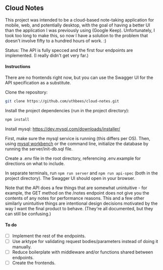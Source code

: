## Cloud Notes

This project was intended to be a cloud-based note-taking application for mobile, web, and potentially desktop, with the goal of having a better UI than the application I was previously using (Google Keep). Unfortunately, I took too long to make this, so now I have a solution to the problem that doesn't involve fifty to a hundred hours of work. :)

Status: The API is fully specced and the first four endpoints are implemented. (I really didn't get very far.)

#### Instructions

There are no frontends right now, but you can use the Swagger UI for the API specification as a substitute.

Clone the repository:

```bash
git clone https://github.com/uthbees/cloud-notes.git
```

Install the project dependencies (run in the project directory):

```bash
npm install
```

Install mysql: https://dev.mysql.com/downloads/installer/

First, make sure the mysql service is running (this differs per OS). Then, using [mysql workbench](https://dev.mysql.com/downloads/workbench/) or the command line, initialize the database by running the server/init-db.sql file.

Create a .env file in the root directory, referencing .env.example for directions on what to include.

In separate terminals, run `npm run server` and `npm run api-spec` (both in the project directory). The Swagger UI should open in your browser.

Note that the API does a few things that are somewhat unintuitive - for example, the GET method on the /notes endpoint does not give you the contents of any notes for performance reasons. This and a few other similarly unintuitive things are intentional design decisions motivated by the way I want the final product to behave. (They're all documented, but they can still be confusing.)

#### To do

-   [ ] Implement the rest of the endpoints.
-   [ ] Use arktype for validating request bodies/parameters instead of doing it manually.
-   [ ] Reduce boilerplate with middleware and/or functions shared between endpoints.
-   [ ] Create the frontends.
